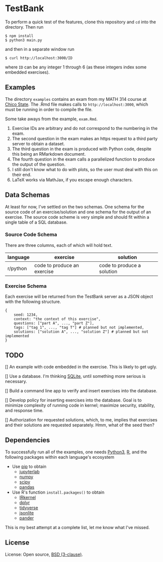 # TestBank

To perform a quick test of the features, clone this repository and
`cd` into the directory.  Then run

```
$ npm install
$ python3 main.py
```

and then in a separate window run

```
$ curl http://localhost:3000/ID
```

where `ID` can be any integer 1 through 6 (as these integers index
some embedded exercises).

## Examples

The directory `examples` contains an exam from my MATH 314 course at
[Chico State](https://www.csuchico.edu/).  The .Rmd file makes calls to `http://localhost:3000`,
which must be running in order to compile the file.

Some take aways from the example, `exam.Rmd`.

1. Exercise IDs are arbitrary and do not correspond to the numbering
   in the exam.
2. The second question in the exam makes an https request to a third
   party server to obtain a dataset.
3. The third question in the exam is produced with Python code,
   despite this being an RMarkdown document.
4. The fourth question in the exam calls a parallelized function to
   produce the output of the question.
5. I still don't know what to do with plots, so the user must deal
   with this on their end.
6. LaTeX works via MathJax, if you escape enough characters.


## Data Schemas

At least for now, I've settled on the two schemas.  One schema for
the source code of an exercise/solution and one schema for the output of an
exercise.  The source code scheme is very simple and should fit within
a single table of a SQL database.

### Source Code Schema

There are three columns, each of which will hold text.

| language | exercise | solution|
|----------|----------|---------|
| r/python | code to produce an exercise | code to produce a solution |


### Exercise Schema

Each exercise will be returned from the TestBank server as a JSON
object with the following structure.

```
{
    seed: 1234,
    context: "the context of this exercise",
    questions: ["part A", ..., "part Z"],
    tags: ["tag 1", ..., "tag T"] # planned but not implemented,
    solutions: ["solution A", ..., "solution Z"] # planned but not implemented
}
```


## TODO

[] An example with code embedded in the exercise.  This is likely to
get ugly.

[] Use a database.  I'm thinking
[SQLite](https://www.sqlite.org/index.html), until something more
serious is necessary.

[] Build a command line app to verify and insert exercises into the
database.

[] Develop policy for inserting exercises into the database.  Goal is
to minimize complexity of running code in kernel; maximize security,
stability, and response time.

[] Authorization for requested solutions, which, to me, implies that
exercises and their solutions are requested separately.  Hmm, what of
the seed then?


## Dependencies

To successfully run all of the examples, one needs [Python3](https://www.python.org/), [R](https://www.r-project.org/), and the
following packages within each language's ecosystem

- Use [pip](https://pip.pypa.io/en/stable/) to obtain
  - [jupyterlab](https://jupyterlab.readthedocs.io/en/stable/)
  - [numpy](https://www.numpy.org/)
  - [scipy](https://www.scipy.org/)
  - [pandas](https://pandas.pydata.org/)
- Use R's function `install.packages()` to obtain
  - [IRkernel](https://github.com/IRkernel/IRkernel)
  - [dplyr](https://dplyr.tidyverse.org/)
  - [tidyverse](https://ggplot2.tidyverse.org/)
  - [jsonlite](https://cran.r-project.org/web/packages/jsonlite/index.html)
  - [pander](https://rapporter.github.io/pander/)

This is my best attempt at a complete list, let me know what I've missed.

## License

License: Open source, [BSD (3-clause)](https://opensource.org/licenses/BSD-3-Clause).
